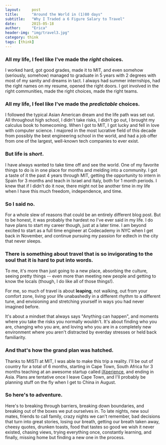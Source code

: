 ```yaml
---
layout:     post
title:      "Around the World in (1)80 days"
subtitle:   "Why I Traded a 6 Figure Salary to Travel"
date:       2015-05-18
author:     "Erica"
header-img: "img/travel3.jpg"
category: think
tags: [think]
---
```


<h3>All my life, I feel like I've made the <i>right</i> choices.</h3>

<p>I worked hard, got good grades, made it to MIT, and even somehow (seriously, somehow) managed to graduate in 5 years with 2 degrees with most of my sanity and dreams in tact. I always had summer internships, had the right names on my resume, opened the right doors. I got involved in the right communities, made the right choices, made the right teams.</p>

<h3>All my life, I feel like I've made the <i>predictable</i> choices.</h3>

<p>I followed the typical Asian American dream and the life path was set out. All throughout high school, I didn't take risks, I didn't go out, I brought my calculus book to homecoming. When I got to MIT, I got lucky and fell in love with computer science. I majored in the most lucrative field of this decade from possibly the best engineering school in the world, and had a job offer from one of the largest, well-known tech companies to ever exist.</p>

<h3>But life is <i>short</i>.</h3>
<p>I have always wanted to take time off and see the world. One of my favorite things to do is in one place for months and melding into a community. I got a taste of it the past 4 years through MIT, getting the opportunity to intern in Spain for 3 months and teach in Israel and Italy, both for 1 month periods. I knew that if I didn't do it now, there might not be another time in my life when I have this much freedom, independence, and time.</p>

<h3>So I said no.</h3>

<p>For a whole slew of reasons that could be an entirely different blog post. But to be honest, it was probably the hardest no I've ever said in my life. I do have plans to start my career though, just at a later time. I am beyond excited to start as a full time engineer at Codecademy in NYC when I get back in November, and continue pursuing my passion for edtech in the city that never sleeps.</p>

<h3>There is something about travel that is so invigorating to the soul that it is hard to put into words.</h3>

<p>To me, it's more than just going to a new place, absorbing the culture, seeing pretty things -- even more than meeting new people and getting to know the locals (though, I do like all of those things!).</p>

<p>For me, so much of travel is about <b>leaping</b>, not walking, out from your comfort zone, living your life unabashedly in a different rhythm to a different tune, and envisioning and stretching yourself in ways you had never imagined before.</p>

<p>It's about a mindset that always says "Anything can happen", and moments where you take the risks you normally wouldn't. It's about finding who you are, changing who you are, and loving who you are in a completely new environment where you aren't distracted by everday stresses or held back familiarity.</p>

<h3>And that's how the grand plan was hatched.</h3>
<p>Thanks to MISTI at MIT, I was able to make this trip a reality. I'll be out of country for a total of 6 months, starting in Cape Town, South Africa for 3 months teaching at an awesome startup called <a href="http://ixperience.co.za">iXperience</a>, and ending in Asia. Plans are tentative once I leave Cape Town, and I'll probably be planning stuff on the fly when I get to China in August.</p>

<h3>So here's to adventure.</h3>

<p>Here's to breaking through barriers, breaking down boundaries, and breaking out of the boxes we put ourselves in. To late nights, new soul mates, friends to call family, crazy nights we can't remember, bad decisions that turn into great stories, losing our breath, getting our breath taken away, cheesy quotes, drunken toasts, food that tastes so good we wish it never existed, chasing views, trying everything once, constantly learning, and finally, missing home but finding a new one in the process.</p>